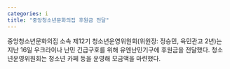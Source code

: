 ```yaml
---
categories: i
title: "중앙청소년문화의집 후원금 전달"
---
```

중앙청소년문화의집 소속 제12기 청소년운영위원회(위원장: 정승민, 육민관고 2년)는 지난 16일 우크라이나 난민 긴급구호를 위해 유엔난민기구에 후원금을 전달했다. 청소년운영위원회는 청소년 카페 등을 운영해 모금액을 마련했다.